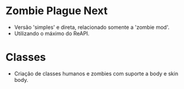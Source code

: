 # Zombie Plague Next
- Versão 'simples' e direta, relacionado somente a 'zombie mod'.
- Utilizando o máximo do ReAPI.

# Classes
- Criação de classes humanos e zombies com suporte a body e skin body.